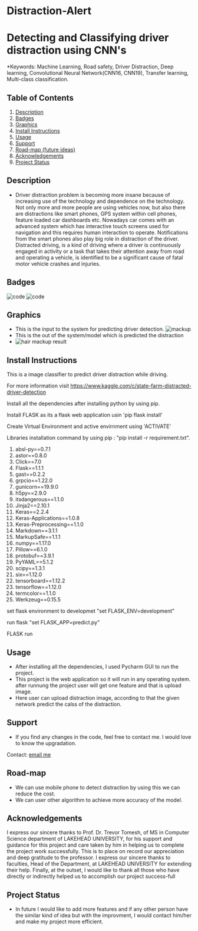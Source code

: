 # Distraction-Alert

# Detecting and Classifying driver distraction using CNN's 

*Keywords: Machine Learning, Road safety, Driver Distraction, Deep learning, Convolutional Neural Network(CNN16, CNN19), Transfer learning, Multi-class classification.

## Table of Contents

1. [Description](#Description)
2. [Badges](#Badges)
3. [Graphics](#Graphics)
4. [Install Instructions](#Install-Instructions)
5. [Usage](#Usage)
6. [Support](#Support)
7. [Road-map (future ideas)](#Road-map)
8. [Acknowledgements](#Acknowledgements)
9. [Project Status](#Project-Status)

## Description

- Driver distraction problem is becoming more insane  because of increasing use of the technology and dependence on the technology. Not only more and more people are using vehicles now, but also there are distractions like smart phones, GPS system within cell phones, feature loaded car dashboards etc. Nowadays car comes with an advanced system which has interactive touch screens used for navigation and  this requires human interaction to operate. Notifications from the smart phones also play big role in distraction of the driver. Distracted driving, is a kind of driving where a driver is continuously engaged in activity or a task that takes their attention away from road and operating a vehicle, is identified to be a  significant cause of fatal motor vehicle crashes and injuries.

## Badges
![code](https://img.shields.io/badge/Flask-2.0.1-green)
![code](https://img.shields.io/badge/Python-3.7-green)


## Graphics
- This is the input to the system for predicting driver detection.
![mackup](https://user-images.githubusercontent.com/89162899/130003269-fb740c63-11db-4cc7-ac1d-438ca06072a8.PNG)
- This is the out of the system/model which is predicted the distraction
- ![hair mackup result](https://user-images.githubusercontent.com/89162899/130003415-c392c46f-8e7c-4f1b-bbfc-3823bec842b1.PNG)

## Install Instructions
This is a image classifier to predict driver distraction while driving.

For more information visit https://www.kaggle.com/c/state-farm-distracted-driver-detection

Install all the dependencies after installing python by using pip.  

Install FLASK as its a flask web application usin 'pip flask install'

Create Virtual Environment and active envirnment using 'ACTIVATE'

Libraries installation command by using pip : "pip install -r requirement.txt".

1. absl-py==0.7.1
2. astor==0.8.0
3. Click==7.0
4. Flask==1.1.1
5. gast==0.2.2
6. grpcio==1.22.0
7. gunicorn==19.9.0
8. h5py==2.9.0
9. itsdangerous==1.1.0
10. Jinja2==2.10.1
11. Keras==2.2.4
12. Keras-Applications==1.0.8
13. Keras-Preprocessing==1.1.0
14. Markdown==3.1.1
15. MarkupSafe==1.1.1
16. numpy==1.17.0
17. Pillow==6.1.0
18. protobuf==3.9.1
19. PyYAML==5.1.2
20. scipy==1.3.1
21. six==1.12.0
22. tensorboard==1.12.2
23. tensorflow==1.12.0
24. termcolor==1.1.0
25. Werkzeug==0.15.5

set flask environment to developmet "set FLASK_ENV=development"

run flask "set FLASK_APP=predict.py"

FLASK run

## Usage
- After installing all the dependencies, I used Pycharm GUI to run the project.  
- This project is the web application so it will run in any operating system. after runnung the project user will get one feature and that is upload image.
- Here user can upload distraction image, according to that the given network predict the calss of the distraction.

## Support

- If you find any changes in the code, feel free to contact me. I would love to know the upgradation.

Contact: [email me](mailto:vpatel62@lakeheadu.ca)

## Road-map
- We can use mobile phone to detect distraction by using this we can reduce the cost.
- We can user other algorithm to achieve more accuracy of the model.


## Acknowledgements
I express our sincere thanks to Prof. Dr. Trevor Tomesh, of MS in Computer Science department of LAKEHEAD UNIVERSITY, for his support and guidance for this project and care taken by him in helping us to complete the project work successfully. This is to place on record our appreciation and deep gratitude to the professor. I express our sincere thanks to faculties, Head of the Department, at LAKEHEAD UNIVERSITY for extending their help. Finally, at the outset, I would like to thank all those who have directly or indirectly helped us to accomplish our project success-full

## Project Status

- In future I would like to add more features and if any other person have the similar kind of idea but with the improvment, I would contact him/her and make my project more efficient.
